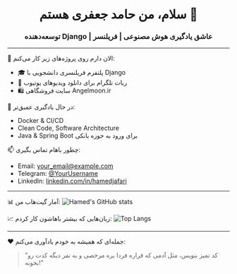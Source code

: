 <h1 align="center">سلام، من حامد جعفری هستم 👋</h1>
<h3 align="center">توسعه‌دهنده Django | عاشق یادگیری هوش مصنوعی | فریلنسر</h3>

---

🔭 الان دارم روی پروژه‌های زیر کار می‌کنم:  
- 🎓 پلتفرم فریلنسری دانشجویی با Django  
- 🤖 ربات تلگرام برای دانلود ویدیوهای یوتیوب  
- 🛍️ سایت فروشگاهی Angelmoon.ir

🌱 در حال یادگیری عمیق‌تر:  
- Docker & CI/CD  
- Clean Code, Software Architecture  
- Java & Spring Boot برای ورود به حوزه بانکی

📫 چطور باهام تماس بگیری:  
- Email: your_email@example.com  
- Telegram: [@YourUsername](https://t.me/YourUsername)  
- LinkedIn: [linkedin.com/in/hamedjafari](https://linkedin.com/in/hamedjafari)

---

📊 آمار گیت‌هاب من:
![Hamed's GitHub stats](https://github-readme-stats.vercel.app/api?username=hamedjafari&show_icons=true&theme=radical)

📈 زبان‌هایی که بیشتر باهاشون کار کردم:
![Top Langs](https://github-readme-stats.vercel.app/api/top-langs/?username=hamedjafari&layout=compact&theme=radical)

---

❤️ جمله‌ای که همیشه به خودم یادآوری می‌کنم:
> "کد تمیز بنویس، مثل آدمی که قراره فردا بره مرخصی و یه نفر دیگه کدت رو بخونه!"
